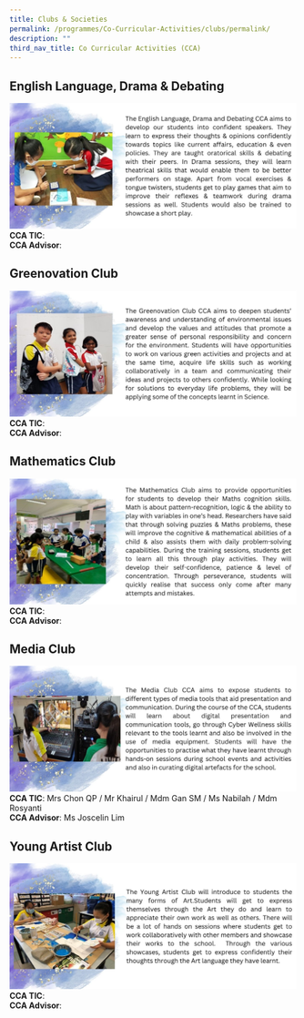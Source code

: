 ```yaml
---
title: Clubs & Societies
permalink: /programmes/Co-Curricular-Activities/clubs/permalink/
description: ""
third_nav_title: Co Curricular Activities (CCA)
---
```

## **English Language, Drama & Debating**
![](/images/Programmes/2022/CCA/CCA-12.jpg)
**CCA TIC**:<br>**CCA Advisor**:
## **Greenovation Club**
![](/images/Programmes/2022/CCA/CCA-13.jpg)
**CCA TIC**:<br>**CCA Advisor**:
## **Mathematics Club**
![](/images/Programmes/2022/CCA/CCA-14.jpg)
**CCA TIC**:<br>**CCA Advisor**:
## **Media Club**
![](/images/Programmes/2022/CCA/CCA-15.jpg)
**CCA TIC**: Mrs Chon QP / Mr Khairul / Mdm Gan SM / Ms Nabilah / Mdm Rosyanti
<br>**CCA Advisor**: Ms Joscelin Lim
## **Young Artist Club**
![](/images/Programmes/2022/CCA/CCA-16.jpg)
**CCA TIC**:<br>**CCA Advisor**: